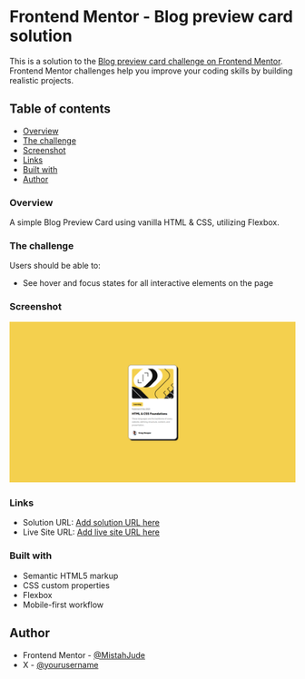 # Frontend Mentor - Blog preview card solution

This is a solution to the [Blog preview card challenge on Frontend Mentor](https://www.frontendmentor.io/challenges/blog-preview-card-ckPaj01IcS). Frontend Mentor challenges help you improve your coding skills by building realistic projects.

## Table of contents

- [Overview](#overview)
- [The challenge](#the-challenge)
- [Screenshot](#screenshot)
- [Links](#links)
- [Built with](#built-with)
- [Author](#author)

### Overview

A simple Blog Preview Card using vanilla HTML & CSS, utilizing Flexbox.

### The challenge

Users should be able to:

- See hover and focus states for all interactive elements on the page

### Screenshot

![Screenshot](screenshot.png)

### Links

- Solution URL: [Add solution URL here](https://your-solution-url.com)
- Live Site URL: [Add live site URL here](https://your-live-site-url.com)

### Built with

- Semantic HTML5 markup
- CSS custom properties
- Flexbox
- Mobile-first workflow

## Author

- Frontend Mentor - [@MistahJude](https://www.frontendmentor.io/profile/MistahJude)
- X - [@yourusername](https://www.x.com/MistahJude)
